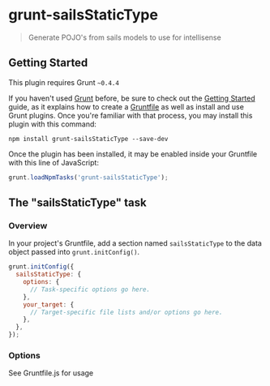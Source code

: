 # grunt-sailsStaticType

> Generate POJO's from sails models to use for intellisense

## Getting Started
This plugin requires Grunt `~0.4.4`

If you haven't used [Grunt](http://gruntjs.com/) before, be sure to check out the [Getting Started](http://gruntjs.com/getting-started) guide, as it explains how to create a [Gruntfile](http://gruntjs.com/sample-gruntfile) as well as install and use Grunt plugins. Once you're familiar with that process, you may install this plugin with this command:

```shell
npm install grunt-sailsStaticType --save-dev
```

Once the plugin has been installed, it may be enabled inside your Gruntfile with this line of JavaScript:

```js
grunt.loadNpmTasks('grunt-sailsStaticType');
```

## The "sailsStaticType" task

### Overview
In your project's Gruntfile, add a section named `sailsStaticType` to the data object passed into `grunt.initConfig()`.

```js
grunt.initConfig({
  sailsStaticType: {
    options: {
      // Task-specific options go here.
    },
    your_target: {
      // Target-specific file lists and/or options go here.
    },
  },
});
```

### Options

See Gruntfile.js for usage
